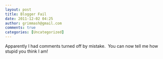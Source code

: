 ```yaml
---
layout: post
title: Blogger Fail
date: 2011-12-02 04:25
author: grimmash@gmail.com
comments: true
categories: [Uncategorized]
---
```

Apparently I had comments turned off by mistake. &nbsp;You can now tell me how stupid you think I am!
